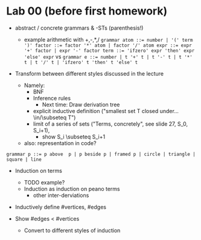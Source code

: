 # Lab 00 (before first homework)

- abstract / concrete grammars & -STs (parenthesis!)
   - example arithmetic with +,-,*,/
     `` grammar
     atom ::= number | '(' term ')'
     factor ::= factor '*' atom | factor '/' atom
     expr ::= expr '+' factor | expr '-' factor
     term ::= 'ifzero' expr 'then' expr 'else' expr
     ``
     vs
     `` grammar
     e ::= number | t '+' t | t '-' t | t '*' t | t '/' t | 'ifzero' t 'then' t 'else' t
     ``

- Transform between different styles discussed in the lecture
  - Namely:
    - BNF
    - Inference rules
      - Next time: Draw derivation tree
    - explicit inductive definition ("smallest set T closed under... \in/\subseteq T")
    - limit of a series of sets ("Terms, concretely", see slide 27, S_0, S_i+1), 
         - show S_i \subseteq S_i+1
  - also: representation in code?

`` grammar
p ::= p above  p
    | p beside p
    | framed p
    | circle
    | triangle
    | square
    | line
``

- Induction on terms
  - TODO example?
  - Induction as induction on peano terms
    - other inter-derviations

- Inductively define #vertices, #edges
- Show #edges < #vertices
   - Convert to different styles of induction
